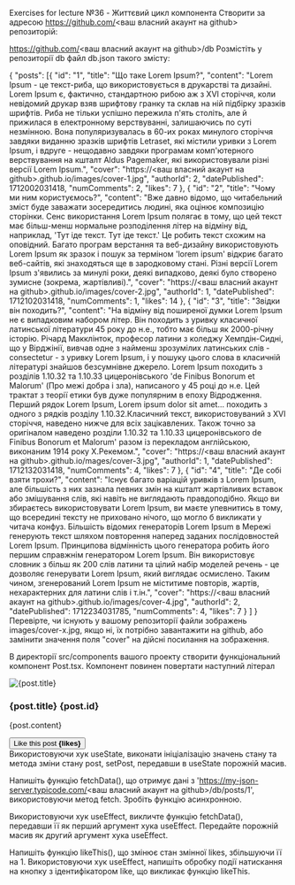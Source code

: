 Exercises for lecture №36 - Життєвий цикл компонента
Створити за адресою https://github.com/<ваш власний акаунт на github> репозиторій:

https://github.com/<ваш власний акаунт на github>/db
Розмістіть у репозиторії db файл db.json такого змісту:

{
"posts": [{
        "id": "1",
        "title": "Що таке Lorem Ipsum?",
        "content": "Lorem Ipsum - це текст-риба, що використовується в друкарстві та дизайні. Lorem Ipsum є, фактично, стандартною рибою аж з XVI сторіччя, коли невідомий друкар взяв шрифтову гранку та склав на ній підбірку зразків шрифтів. Риба не тільки успішно пережила п'ять століть, але й прижилася в електронному верствуванні, залишаючись по суті незмінною. Вона популяризувалась в 60-их роках минулого сторіччя завдяки виданню зразків шрифтів Letraset, які містили уривки з Lorem Ipsum, і вдруге - нещодавно завдяки програмам комп'ютерного верствування на кшталт Aldus Pagemaker, які використовували різні версії Lorem Ipsum.",
        "cover":	"https://<ваш власний акаунт на github>.github.io/images/cover-1.jpg",
        "authorId": 2,
        "datePublished": 1712002031418,
        "numComments": 2,
        "likes": 7
}, 
{
        "id": "2",
        "title": "Чому ми ним користуємось?",
        "content": "Вже давно відомо, що читабельний зміст буде заважати зосередитись людині, яка оцінює композицію сторінки. Сенс використання Lorem Ipsum полягає в тому, що цей текст має більш-менш нормальне розподілення літер на відміну від, наприклад, 'Тут іде текст. Тут іде текст.' Це робить текст схожим на оповідний. Багато програм верстання та веб-дизайну використовують Lorem Ipsum як зразок і пошук за терміном 'lorem ipsum' відкриє багато веб-сайтів, які знаходяться ще в зародковому стані. Різні версії Lorem Ipsum з'явились за минулі роки, деякі випадково, деякі було створено зумисне (зокрема, жартівливі).",
        "cover":	"https://<ваш власний акаунт на github>.github.io/images/cover-2.jpg",
        "authorId": 1,
        "datePublished": 1712102031418,
        "numComments": 1,
        "likes": 14
    }, 
    {
        "id": "3",
        "title": "Звідки він походить?",
        "content": "На відміну від поширеної думки Lorem Ipsum не є випадковим набором літер. Він походить з уривку класичної латинської літератури 45 року до н.е., тобто має більш як 2000-річну історію. Річард Макклінток, професор латини з коледжу Хемпдін-Сидні, що у Вірджінії, вивчав одне з найменш зрозумілих латинських слів - consectetur - з уривку Lorem Ipsum, і у пошуку цього слова в класичній літературі знайшов безсумнівне джерело. Lorem Ipsum походить з розділів 1.10.32 та 1.10.33 цицеронівського 'de Finibus Bonorum et Malorum' (Про межі добра і зла), написаного у 45 році до н.е. Цей трактат з теорії етики був дуже популярним в епоху Відродження. Перший рядок Lorem Ipsum, Lorem ipsum dolor sit amet... походить з одного з рядків розділу 1.10.32.Класичний текст, використовуваний з XVI сторіччя, наведено нижче для всіх зацікавлених. Також точно за оригіналом наведено розділи 1.10.32 та 1.10.33 цицеронівського de Finibus Bonorum et Malorum' разом із перекладом англійською, виконаним 1914 року Х.Рекемом.",
        "cover":	"https://<ваш власний акаунт на github>.github.io/mages/cover-3.jpg",
        "authorId": 1,
        "datePublished": 1712132031418,
        "numComments": 4,
        "likes": 7
    }, 
    {
        "id": "4",
        "title": "Де собі взяти трохи?",
        "content": "Існує багато варіацій уривків з Lorem Ipsum, але більшість з них зазнала певних змін на кшталт жартівливих вставок або змішування слів, які навіть не виглядають правдоподібно. Якщо ви збираєтесь використовувати Lorem Ipsum, ви маєте упевнитись в тому, що всередині тексту не приховано нічого, що могло б викликати у читача конфуз. Більшість відомих генераторів Lorem Ipsum в Мережі генерують текст шляхом повторення наперед заданих послідовностей Lorem Ipsum. Принципова відмінність цього генератора робить його першим справжнім генератором Lorem Ipsum. Він використовує словник з більш як 200 слів латини та цілий набір моделей речень - це дозволяє генерувати Lorem Ipsum, який виглядає осмислено. Таким чином, згенерований Lorem Ipsum не міститиме повторів, жартів, нехарактерних для латини слів і т.ін.",
        "cover":	"https://<ваш власний акаунт на github>.github.io/images/cover-4.jpg",
        "authorId": 2,
        "datePublished": 1712234031785,
        "numComments": 4,
        "likes": 7
    }
]
}
Перевірте, чи існують у вашому репозиторії файли зображень images/cover-х.jpg, якщо ні, їх потрібно завантажити на github, або замінити значення поля "cover" на дійсні посилання на зображення.

В директорії src/components вашого проекту створити функціональний компонент Post.tsx. Компонент повинен повертати наступний літерал

<article className='post'>
    <div className='cover-container'>
      <img src={post.cover} alt={post.title} />
    </div>
    <div className='post-footer'>
      <h3>{post.title} {post.id}</h3>
      <p>{post.content}</p>
      <button id='like'>
      Like this post <strong>{likes}</strong>
      </button>
    </div>
  </article>
Використовуючи хук useState, виконати ініціалізацію значень стану та метода зміни стану post, setPost, передавши в useState порожній масив.

Напишіть функцію fetchData(), що отримує дані з 'https://my-json-server.typicode.com/<ваш власний акаунт на github>/db/posts/1', використовуючи метод fetch. Зробіть функцію асинхронною.

Використовуючи хук useEffect, викличте функцію fetchData(), передавши її як перший аргумент хука useEffect. Передайте порожній масив як другий аргумент хука useEffect.

Напишіть функцію likeThis(), що змінює стан змінної likes, збільшуючи її на 1. Використовуючи хук useEffect, напишіть обробку події натискання на кнопку з ідентифікатором like, що викликає функцію likeThis.